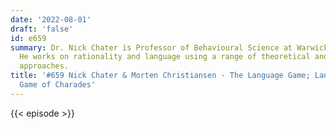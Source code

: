 ```yaml
---
date: '2022-08-01'
draft: 'false'
id: e659
summary: Dr. Nick Chater is Professor of Behavioural Science at Warwick Business School.
  He works on rationality and language using a range of theoretical and experimental
  approaches.
title: '#659 Nick Chater & Morten Christiansen - The Language Game; Language as a
  Game of Charades'
---
```

{{< episode >}}

